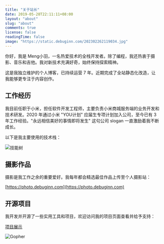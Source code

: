 ```yaml
---
title: "关于站长"
date: 2019-05-28T22:11:11+08:00
layout: "about"
slug: "about"
comments: true
license: false
readingTime: false
image: "https://static.debuginn.com/202302262119034.jpg"
---
```


你好，我是 Meng小羽，一名热爱技术的全栈开发者。除了编程，我还热衷于摄影、音乐和吉他。我对新技术充满好奇，始终保持探索精神。

这是我独立维护的个人博客，已持续运营 7 年。近期完成了全站静态化改造，让我能够更专注于内容创作。

## 工作经历

我目前任职于小米，担任软件开发工程师，主要负责小米商城服务端的业务开发和技术研发。2020 年通过小米 "YOU计划" 应届生专项计划加入公司，至今已有 3 年工作经验。"永远相信美好的事情即将发生" 这句公司 slogan 一直激励着我不断成长。

以下是我主要使用的技术栈：

![技能树](https://skillicons.dev/icons?i=go,java,spring,maven,mysql,postgres,redis,mongodb,linux,bash,docker,kubernetes,grafana,prometheus,nginx,git,github,gitlab,vim,idea,vscode,md,postman,stackoverflow,apple,obsidian,ps,cloudflare&theme=light)

## 摄影作品

摄影是我工作之余的重要爱好。我每年都会精选最佳作品上传至个人摄影站：

[https://photo.debuginn.com](https://photo.debuginn.com)

## 开源项目

我开发并开源了一些实用工具和项目，欢迎访问我的项目页面查看并给予支持：

[项目展示](/project)

![Gopher](https://static.debuginn.com/202303022149399.png)
